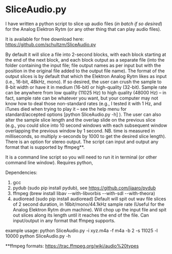 # SliceAudio.py
I have written a python script to slice up audio files (*in batch if so desired*) for the Analog Elektron Rytm (or any other thing that can play audio files). 

It is available for free download here:
https://github.com/schultzm/SliceAudio.py

By default it will slice a file into 2-second blocks, with each block starting at the end of the next block, and each block output as a separate file (into the folder containing the input file; file output names as per input but with the position in the original file added to the output file name).  The format of the output slices is by default that which the Elektron Analog Rytm likes as input (i.e., 16-bit, 48kHz, mono).  If so desired, the user can crush the sample to 8-bit width or have it in medium (16-bit) or high-quality (32-bit).  Sample rate can be anywhere from low quality (11025 Hz) to high quality (48000 Hz) – in fact, sample rate can be whatever you want, but your computer may not know how to deal those non-standard rates (e.g., I tested it with 1 Hz, and iTunes died when trying to play it – see the help menu for standard/accepted options [python SliceAudio.py -h] ).   The user can also alter the sample slice length and the overlap slide on the previous slice (e.g., you could slice into 10 second windows with each subsequent window overlapping the previous window by 1 second.  NB. time is measured in milliseconds, so multiply x-seconds by 1000 to get the desired slice length).  There is an option for stereo output.  The script can input and output any format that is supported by ffmpeg**.    

It is a command line script so you will need to run it in terminal (or other command line window).  Requires python, 


Dependencies:
1. gcc
2. pydub (sudo pip install pydub), see https://github.com/jiaaro/pydub
3. ffmpeg (brew install libav --with-libvorbis --with-sdl --with-theora)
4. audioread (sudo pip install audioread)
Default will spit out wav file slices of 2 second duration, in 16bit/mono/44.1kHz sample rate (Useful for the
Analog Elektron Rytm drum machine).
Will chop up the input file and spit out slices along its length until it reaches the end of the file.
Can input/output in any format that ffmpeg supports.

example usage:
python SliceAudio.py -i xyz.m4a -f m4a -b 2 -s 11025 -l 10000
python SliceAudio.py -h


**ffmpeg formats: https://trac.ffmpeg.org/wiki/audio%20types
